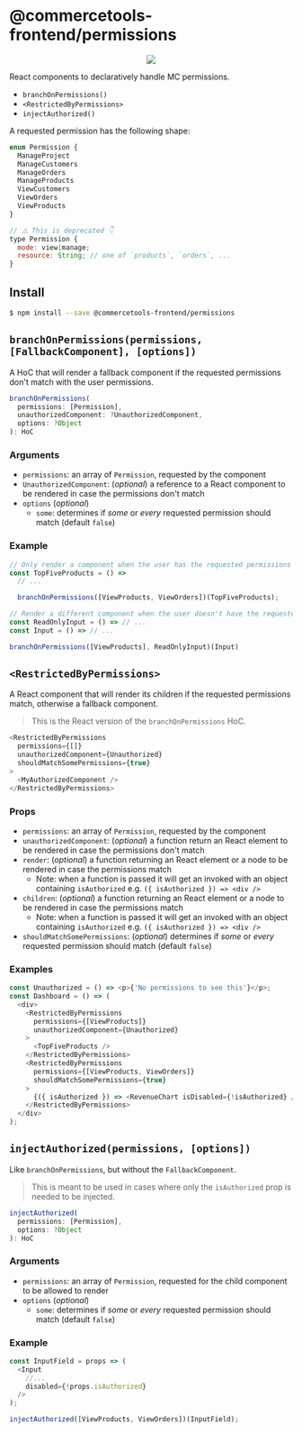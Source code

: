# @commercetools-frontend/permissions

<p align="center">
  <a href="https://www.npmjs.com/package/@commercetools-frontend/permissions"><img src="https://img.shields.io/npm/v/@commercetools-frontend/permissions.svg"></a>
</p>

React components to declaratively handle MC permissions.

- `branchOnPermissions()`
- `<RestrictedByPermissions>`
- `injectAuthorized()`

A requested permission has the following shape:

```js
enum Permission {
  ManageProject
  ManageCustomers
  ManageOrders
  ManageProducts
  ViewCustomers
  ViewOrders
  ViewProducts
}

// ⚠️ This is deprecated 👇
type Permission {
  mode: view|manage;
  resource: String; // one of `products`, `orders`, ...
}
```

## Install

```bash
$ npm install --save @commercetools-frontend/permissions
```

## `branchOnPermissions(permissions, [FallbackComponent], [options])`

A HoC that will render a fallback component if the requested permissions don't
match with the user permissions.

```js
branchOnPermissions(
  permissions: [Permission],
  unauthorizedComponent: ?UnauthorizedComponent,
  options: ?Object
): HoC
```

### Arguments

- `permissions`: an array of `Permission`, requested by the component
- `UnauthorizedComponent`: (_optional_) a reference to a React component to be
  rendered in case the permissions don't match
- `options` (_optional_)
  - `some`: determines if _some_ or _every_ requested permission should match
    (default `false`)

### Example

```js
// Only render a component when the user has the requested permissions
const TopFiveProducts = () =>
  // ...

  branchOnPermissions([ViewProducts, ViewOrders])(TopFiveProducts);
```

```js
// Render a different component when the user doesn't have the requested permissions
const ReadOnlyInput = () => // ...
const Input = () => // ...

branchOnPermissions([ViewProducts], ReadOnlyInput)(Input)
```

## `<RestrictedByPermissions>`

A React component that will render its children if the requested permissions
match, otherwise a fallback component.

> This is the React version of the `branchOnPermissions` HoC.

```js
<RestrictedByPermissions
  permissions={[]}
  unauthorizedComponent={Unauthorized}
  shouldMatchSomePermissions={true}
>
  <MyAuthorizedComponent />
</RestrictedByPermissions>
```

### Props

- `permissions`: an array of `Permission`, requested by the component
- `unauthorizedComponent`: (_optional_) a function return an React element to be
  rendered in case the permissions don't match
- `render`: (_optional_) a function returning an React element or a node to be
  rendered in case the permissions match
  - Note: when a function is passed it will get an invoked with an object
    containing `isAuthorized` e.g. `({ isAuthorized }) => <div />`
- `children`: (_optional_) a function returning an React element or a node to be
  rendered in case the permissions match
  - Note: when a function is passed it will get an invoked with an object
    containing `isAuthorized` e.g. `({ isAuthorized }) => <div />`
- `shouldMatchSomePermissions`: (_optional_) determines if _some_ or _every_
  requested permission should match (default `false`)

### Examples

```js
const Unauthorized = () => <p>{'No permissions to see this'}</p>;
const Dashboard = () => (
  <div>
    <RestrictedByPermissions
      permissions={[ViewProducts]}
      unauthorizedComponent={Unauthorized}
    >
      <TopFiveProducts />
    </RestrictedByPermissions>
    <RestrictedByPermissions
      permissions={[ViewProducts, ViewOrders]}
      shouldMatchSomePermissions={true}
    >
      {({ isAuthorized }) => <RevenueChart isDisabled={!isAuthorized} />}
    </RestrictedByPermissions>
  </div>
);
```

## `injectAuthorized(permissions, [options])`

Like `branchOnPermissions`, but without the `FallbackComponent`.

> This is meant to be used in cases where only the `isAuthorized` prop is needed
> to be injected.

```js
injectAuthorized(
  permissions: [Permission],
  options: ?Object
): HoC
```

### Arguments

- `permissions`: an array of `Permission`, requested for the child component to
  be allowed to render
- `options` (_optional_)
  - `some`: determines if _some_ or _every_ requested permission should match
    (default `false`)

### Example

```js
const InputField = props => (
  <Input
    //...
    disabled={!props.isAuthorized}
  />
);

injectAuthorized([ViewProducts, ViewOrders])(InputField);
```
